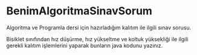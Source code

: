 # BenimAlgoritmaSinavSorum
Algoritma ve Programla dersi için hazırladığım kalıtım ile ilgili sınav sorusu.

Bisiklet sınıfından hız düşürme, hız yükseltme ve koltuk yüksekliği ile ilgili gerekli kalıtım işlemlerini yaparak bunların java kodunu yazınız.
